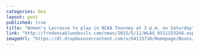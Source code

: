 ```yaml
---
categories: box
layout: post
published: true
title: "Women's Lacrosse to play in NCAA Tourney at 3 p.m. on Saturday"
link: "http://fredoniabluedevils.com/news/2015/5/11/WLAX_0511153240.aspx"
imageUrl: "https://dl.dropboxusercontent.com/u/64133716/Homepage/Boxes/rp_primary_lax_DSC_0425.jpg"
---
```


